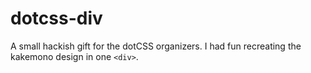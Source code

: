 # dotcss-div

A small hackish gift for the dotCSS organizers. I had fun recreating the
kakemono design in one `<div>`.

